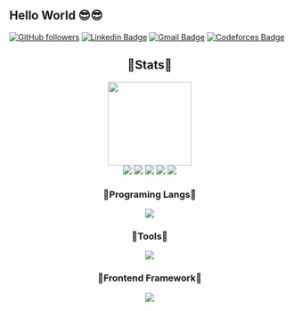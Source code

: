 ## Hello World 😎😎

[![GitHub followers](https://img.shields.io/github/followers/damarkrisnandi?label=Follow&style=social)](https://github.com/damarkrisnandi/?tab=follow) [![Linkedin Badge](https://img.shields.io/badge/-damarkrisnandi-blue?style=flat-square&logo=Linkedin&logoColor=white&link=https://www.linkedin.com/in/damarkrisnandi/)](https://www.linkedin.com/in/damarkrisnandi/) [![Gmail Badge](https://img.shields.io/badge/-damarkrisnandi1202@gmail.com-c14438?style=flat-square&logo=Gmail&logoColor=white&link=mailto:damarkrisnandi1202@gmail.com)](mailto:damarkrisnandi1202@gmail.com) [![Codeforces Badge](https://img.shields.io/badge/-malingayam-black?style=flat-square&logo=Codeforces&logoColor=white&link=https://codeforces.com/profile/malingayam)](https://codeforces.com/profile/malingayam)

<div align=center> 
  <h2>💖Stats💖</h2>
  <img height=150px src="https://streak-stats.demolab.com?user=damarkrisnandi&theme=algolia"></br>
  <img src="https://github-profile-summary-cards.vercel.app/api/cards/profile-details?username=damarkrisnandi&theme=algolia">
  <img src="https://github-profile-summary-cards.vercel.app/api/cards/repos-per-language?username=damarkrisnandi&theme=algolia">
  <img src="https://github-profile-summary-cards.vercel.app/api/cards/most-commit-language?username=damarkrisnandi&theme=algolia">
  <img src="https://github-profile-summary-cards.vercel.app/api/cards/stats?username=damarkrisnandi&theme=algolia">
  <img src="https://github-profile-summary-cards.vercel.app/api/cards/productive-time?username=damarkrisnandi&theme=algolia">
</div>

<div align=center>
  <h3>💎Programing Langs💎</h3>
    <img src="https://skillicons.dev/icons?i=html,js,ts,css,md,nodejs,lua,rust">
  <h3>🏏Tools🏏</h3>
    <img src="https://skillicons.dev/icons?i=github,git,vscode,visualstudio">
  <h3>🎡Frontend Framework🎡</h3>
    <img src="https://skillicons.dev/icons?i=vue,react,nextjs,angular,webpack">
</div>


